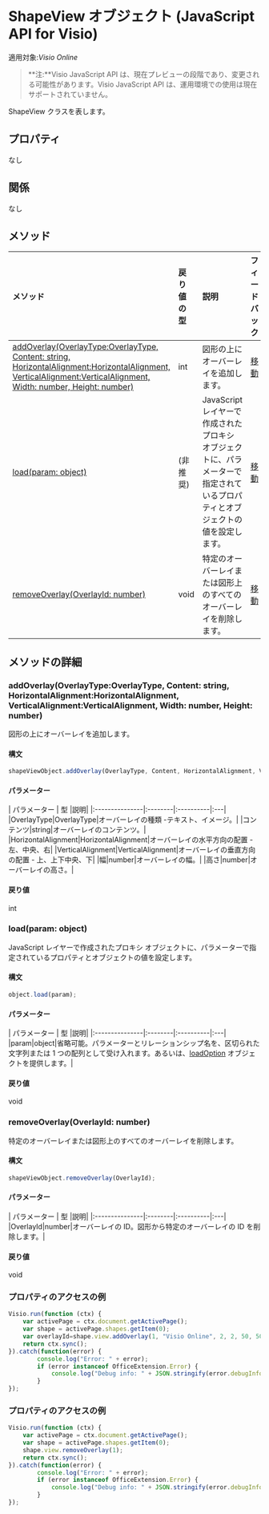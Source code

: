 # <a name="shapeview-object-javascript-api-for-visio"></a>ShapeView オブジェクト (JavaScript API for Visio)

適用対象:_Visio Online_
>**注:**Visio JavaScript API は、現在プレビューの段階であり、変更される可能性があります。Visio JavaScript API は、運用環境での使用は現在サポートされていません。

ShapeView クラスを表します。

## <a name="properties"></a>プロパティ

なし

## <a name="relationships"></a>関係
なし

## <a name="methods"></a>メソッド

| メソッド           | 戻り値の型    |説明| フィードバック|
|:---------------|:--------|:----------|:---|
|[addOverlay(OverlayType:OverlayType, Content: string, HorizontalAlignment:HorizontalAlignment, VerticalAlignment:VerticalAlignment, Width: number, Height: number)](#addoverlayoverlaytype-overlaytype-content-string-horizontalalignment-horizontalalignment-verticalalignment-verticalalignment-width-number-height-number)|int|図形の上にオーバーレイを追加します。|[移動](https://github.com/OfficeDev/office-js-docs/issues/new?title=Visio-shapeView-addOverlay)|
|[load(param: object)](#loadparam-object)|(非推奨)|JavaScript レイヤーで作成されたプロキシ オブジェクトに、パラメーターで指定されているプロパティとオブジェクトの値を設定します。|[移動](https://github.com/OfficeDev/office-js-docs/issues/new?title=Visio-shapeView-load)|
|[removeOverlay(OverlayId: number)](#removeoverlayoverlayid-number)|void|特定のオーバーレイまたは図形上のすべてのオーバーレイを削除します。|[移動](https://github.com/OfficeDev/office-js-docs/issues/new?title=Visio-shapeView-removeOverlay)|

## <a name="method-details"></a>メソッドの詳細


### <a name="addoverlayoverlaytype-overlaytype-content-string-horizontalalignment-horizontalalignment-verticalalignment-verticalalignment-width-number-height-number"></a>addOverlay(OverlayType:OverlayType, Content: string, HorizontalAlignment:HorizontalAlignment, VerticalAlignment:VerticalAlignment, Width: number, Height: number)
図形の上にオーバーレイを追加します。

#### <a name="syntax"></a>構文
```js
shapeViewObject.addOverlay(OverlayType, Content, HorizontalAlignment, VerticalAlignment, Width, Height);
```

#### <a name="parameters"></a>パラメーター
| パラメーター       | 型    |説明|
|:---------------|:--------|:----------|:---|
|OverlayType|OverlayType|オーバーレイの種類 -テキスト、イメージ。|
|コンテンツ|string|オーバーレイのコンテンツ。|
|HorizontalAlignment|HorizontalAlignment|オーバーレイの水平方向の配置 - 左、中央、右|
|VerticalAlignment|VerticalAlignment|オーバーレイの垂直方向の配置 - 上、上下中央、下|
|幅|number|オーバーレイの幅。|
|高さ|number|オーバーレイの高さ。|

#### <a name="returns"></a>戻り値
int

### <a name="loadparam-object"></a>load(param: object)
JavaScript レイヤーで作成されたプロキシ オブジェクトに、パラメーターで指定されているプロパティとオブジェクトの値を設定します。

#### <a name="syntax"></a>構文
```js
object.load(param);
```

#### <a name="parameters"></a>パラメーター
| パラメーター       | 型    |説明|
|:---------------|:--------|:----------|:---|
|param|object|省略可能。パラメーターとリレーションシップ名を、区切られた文字列または 1 つの配列として受け入れます。あるいは、[loadOption](loadoption.md) オブジェクトを提供します。|

#### <a name="returns"></a>戻り値
void

### <a name="removeoverlayoverlayid-number"></a>removeOverlay(OverlayId: number)
特定のオーバーレイまたは図形上のすべてのオーバーレイを削除します。

#### <a name="syntax"></a>構文
```js
shapeViewObject.removeOverlay(OverlayId);
```

#### <a name="parameters"></a>パラメーター
| パラメーター       | 型    |説明|
|:---------------|:--------|:----------|:---|
|OverlayId|number|オーバーレイの ID。図形から特定のオーバーレイの ID を削除します。|

#### <a name="returns"></a>戻り値
void

### <a name="property-access-examples"></a>プロパティのアクセスの例
```js
Visio.run(function (ctx) { 
    var activePage = ctx.document.getActivePage();
    var shape = activePage.shapes.getItem(0);
    var overlayId=shape.view.addOverlay(1, "Visio Online", 2, 2, 50, 50);
    return ctx.sync();
}).catch(function(error) {
        console.log("Error: " + error);
        if (error instanceof OfficeExtension.Error) {
            console.log("Debug info: " + JSON.stringify(error.debugInfo));
        }
});
```

### <a name="property-access-examples"></a>プロパティのアクセスの例
```js
Visio.run(function (ctx) { 
    var activePage = ctx.document.getActivePage();
    var shape = activePage.shapes.getItem(0);
    shape.view.removeOverlay(1);
    return ctx.sync();
}).catch(function(error) {
        console.log("Error: " + error);
        if (error instanceof OfficeExtension.Error) {
            console.log("Debug info: " + JSON.stringify(error.debugInfo));
        }
});
```
